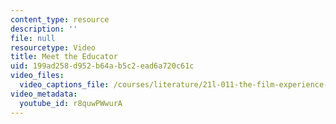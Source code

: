 ```yaml
---
content_type: resource
description: ''
file: null
resourcetype: Video
title: Meet the Educator
uid: 199ad258-d952-b64a-b5c2-ead6a720c61c
video_files:
  video_captions_file: /courses/literature/21l-011-the-film-experience-fall-2013/instructor-insights/video-playlist/meet-the-educator/r8quwPWwurA.vtt
video_metadata:
  youtube_id: r8quwPWwurA
---
```

